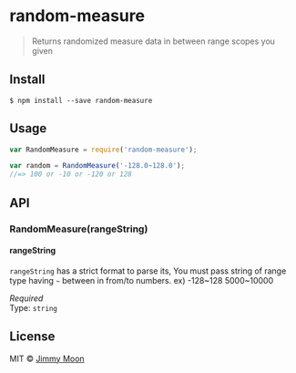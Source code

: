 # random-measure

> Returns randomized measure data in between range scopes you given


## Install

```
$ npm install --save random-measure
```

## Usage

```js
var RandomMeasure = require('random-measure');

var random = RandomMeasure('-128.0~128.0');
//=> 100 or -10 or -120 or 128
```

## API

### RandomMeasure(rangeString)

#### rangeString

`rangeString` has a strict format to parse its, You must pass string of range type having `~` between in from/to numbers. ex) -128~128 5000~10000

*Required*  
Type: `string`

## License

MIT © [Jimmy Moon](http://ragingwind.me)
